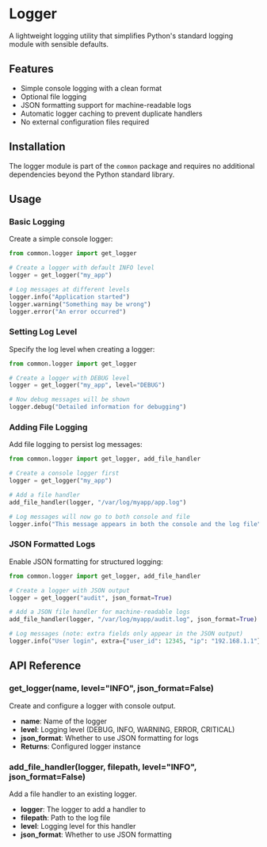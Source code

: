 # Logger

A lightweight logging utility that simplifies Python's standard logging module with sensible defaults.

## Features

- Simple console logging with a clean format
- Optional file logging
- JSON formatting support for machine-readable logs
- Automatic logger caching to prevent duplicate handlers
- No external configuration files required

## Installation

The logger module is part of the `common` package and requires no additional dependencies beyond the Python standard library.

## Usage

### Basic Logging

Create a simple console logger:

```python
from common.logger import get_logger

# Create a logger with default INFO level
logger = get_logger("my_app")

# Log messages at different levels
logger.info("Application started")
logger.warning("Something may be wrong")
logger.error("An error occurred")
```

### Setting Log Level

Specify the log level when creating a logger:

```python
from common.logger import get_logger

# Create a logger with DEBUG level
logger = get_logger("my_app", level="DEBUG")

# Now debug messages will be shown
logger.debug("Detailed information for debugging")
```

### Adding File Logging

Add file logging to persist log messages:

```python
from common.logger import get_logger, add_file_handler

# Create a console logger first
logger = get_logger("my_app")

# Add a file handler
add_file_handler(logger, "/var/log/myapp/app.log")

# Log messages will now go to both console and file
logger.info("This message appears in both the console and the log file")
```

### JSON Formatted Logs

Enable JSON formatting for structured logging:

```python
from common.logger import get_logger, add_file_handler

# Create a logger with JSON output
logger = get_logger("audit", json_format=True)

# Add a JSON file handler for machine-readable logs
add_file_handler(logger, "/var/log/myapp/audit.log", json_format=True)

# Log messages (note: extra fields only appear in the JSON output)
logger.info("User login", extra={"user_id": 12345, "ip": "192.168.1.1"})
```

## API Reference

### get_logger(name, level="INFO", json_format=False)

Create and configure a logger with console output.

- **name**: Name of the logger
- **level**: Logging level (DEBUG, INFO, WARNING, ERROR, CRITICAL)
- **json_format**: Whether to use JSON formatting for logs
- **Returns**: Configured logger instance

### add_file_handler(logger, filepath, level="INFO", json_format=False)

Add a file handler to an existing logger.

- **logger**: The logger to add a handler to
- **filepath**: Path to the log file
- **level**: Logging level for this handler
- **json_format**: Whether to use JSON formatting
